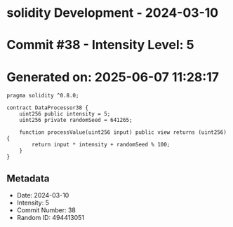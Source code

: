 ﻿# solidity Development - 2024-03-10
# Commit #38 - Intensity Level: 5
# Generated on: 2025-06-07 11:28:17
```solidity
pragma solidity ^0.8.0;

contract DataProcessor38 {
    uint256 public intensity = 5;
    uint256 private randomSeed = 641265;

    function processValue(uint256 input) public view returns (uint256) {
        return input * intensity + randomSeed % 100;
    }
}
```
## Metadata
- Date: 2024-03-10
- Intensity: 5
- Commit Number: 38
- Random ID: 494413051
